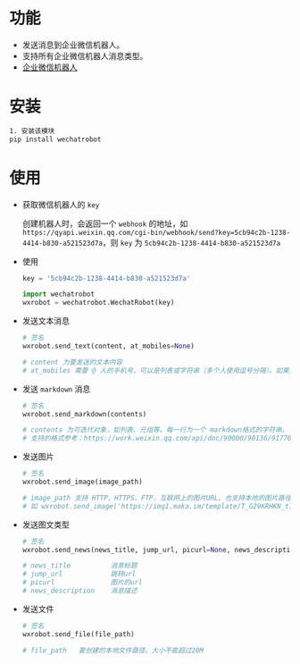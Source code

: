 # 功能

- 发送消息到企业微信机器人。
- 支持所有企业微信机器人消息类型。
- [企业微信机器人](https://work.weixin.qq.com/api/doc/90000/90136/91770)

# 安装

```bash
1. 安装该模块
pip install wechatrobot
```

# 使用

- 获取微信机器人的 `key`

  创建机器人时，会返回一个 `webhook` 的地址，如 `https://qyapi.weixin.qq.com/cgi-bin/webhook/send?key=5cb94c2b-1238-4414-b830-a521523d7a`，则 `key` 为 `5cb94c2b-1238-4414-b830-a521523d7a`

* 使用

  ```python
  key = '5cb94c2b-1238-4414-b830-a521523d7a'

  import wechatrobot
  wxrobot = wechatrobot.WechatRobot(key)
  ```

* 发送文本消息

  ```python
  # 签名
  wxrobot.send_text(content, at_mobiles=None)

  # content 为要发送的文本内容
  # at_mobiles 需要 @ 人的手机号，可以是列表或字符串（多个人使用逗号分隔）。如果要 @所有人，则设置 at_mobiles='all'。@ 多个人时，指定 at_mobiles='18600000000,18600000001']
  ```

* 发送 `markdown` 消息

  ```python
  # 签名
  wxrobot.send_markdown(contents)

  # contents 为可迭代对象，如列表、元组等。每一行为一个 markdown格式的字符串。
  # 支持的格式参考：https://work.weixin.qq.com/api/doc/90000/90136/91770#markdown%E7%B1%BB%E5%9E%8B
  ```

* 发送图片

  ```python
  # 签名
  wxrobot.send_image(image_path)

  # image_path 支持 HTTP、HTTPS、FTP，互联网上的图片URL。也支持本地的图片路径。
  # 如 wxrobot.send_image('https://img1.maka.im/template/T_G29KRHKN_t1.jpg')
  ```

* 发送图文类型

  ```python
  # 签名
  wxrobot.send_news(news_title, jump_url, picurl=None, news_description=None)

  # news_title          消息标题
  # jump_url            跳转url
  # picurl              图片的url
  # news_description    消息描述
  ```

* 发送文件

  ```python
  # 签名
  wxrobot.send_file(file_path)

  # file_path   要创建的本地文件路径。大小不能超过20M
  ```
